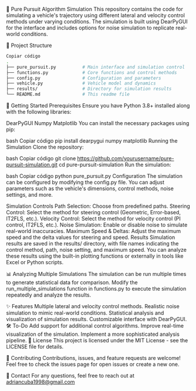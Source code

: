 🚜 Pure Pursuit Algorithm Simulation
This repository contains the code for simulating a vehicle's trajectory using different lateral and velocity control methods under varying conditions. The simulation is built using DearPyGUI for the interface and includes options for noise simulation to replicate real-world conditions.

📂 Project Structure
```bash
Copiar código
.
├── pure_pursuit.py          # Main interface and simulation control
├── functions.py             # Core functions and control methods
├── config.py                # Configuration and parameters
├── vehicle.py               # Vehicle model and dynamics
├── results/                 # Directory for simulation results
└── README.md                # This readme file
```
🚀 Getting Started
Prerequisites
Ensure you have Python 3.8+ installed along with the following libraries:

DearPyGUI
Numpy
Matplotlib
You can install the necessary packages using pip:

bash
Copiar código
pip install dearpygui numpy matplotlib
Running the Simulation
Clone the repository:

bash
Copiar código
git clone https://github.com/yourusername/pure-pursuit-simulation.git
cd pure-pursuit-simulation
Run the simulation:

bash
Copiar código
python pure_pursuit.py
Configuration
The simulation can be configured by modifying the config.py file. You can adjust parameters such as the vehicle's dimensions, control methods, noise settings, and more.

Simulation Controls
Path Selection: Choose from predefined paths.
Steering Control: Select the method for steering control (Geometric, Error-based, IT2FLS, etc.).
Velocity Control: Select the method for velocity control (PI control, IT2FLS, etc.).
Noise Simulation: Enable or disable noise to simulate real-world inaccuracies.
Maximum Speed & Deltas: Adjust the maximum speed and the delta values for steering and speed.
Results
Simulation results are saved in the results/ directory, with file names indicating the control method, path, noise setting, and maximum speed. You can analyze these results using the built-in plotting functions or externally in tools like Excel or Python scripts.

📊 Analyzing Multiple Simulations
The simulation can be run multiple times to generate statistical data for comparison. Modify the run_multiple_simulations function in functions.py to execute the simulation repeatedly and analyze the results.

✨ Features
Multiple lateral and velocity control methods.
Realistic noise simulation to mimic real-world conditions.
Statistical analysis and visualization of simulation results.
Customizable interface with DearPyGUI.
🛠️ To-Do
 Add support for additional control algorithms.
 Improve real-time visualization of the simulation.
 Implement a more sophisticated analysis pipeline.
📝 License
This project is licensed under the MIT License - see the LICENSE file for details.

🤝 Contributing
Contributions, issues, and feature requests are welcome! Feel free to check the issues page for open issues or create a new one.

📧 Contact
For any questions, feel free to reach out at adriancuba1998@gmail.com